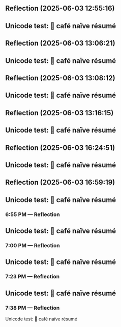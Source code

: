 

## Reflection (2025-06-03 12:55:16)

Unicode test: 🎉 café naïve résumé
---


## Reflection (2025-06-03 13:06:21)

Unicode test: 🎉 café naïve résumé
---


## Reflection (2025-06-03 13:08:12)

Unicode test: 🎉 café naïve résumé
---


## Reflection (2025-06-03 13:16:15)

Unicode test: 🎉 café naïve résumé
---


## Reflection (2025-06-03 16:24:51)

Unicode test: 🎉 café naïve résumé
---


## Reflection (2025-06-03 16:59:19)

Unicode test: 🎉 café naïve résumé
---


### 6:55 PM — Reflection

Unicode test: 🎉 café naïve résumé
---


### 7:00 PM — Reflection

Unicode test: 🎉 café naïve résumé
---


### 7:23 PM — Reflection

Unicode test: 🎉 café naïve résumé
---


### 7:38 PM — Reflection

Unicode test: 🎉 café naïve résumé